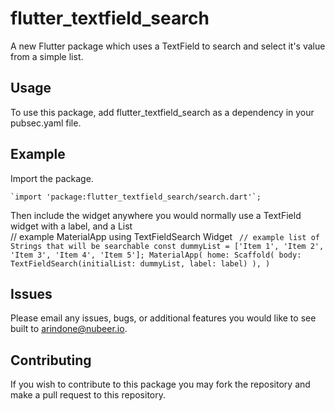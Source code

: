 # flutter_textfield_search

A new Flutter package which uses a TextField to search and select it's value from a simple list.


## Usage
To use this package, add flutter_textfield_search as a dependency in your pubsec.yaml file.

## Example
Import the package.

    `import 'package:flutter_textfield_search/search.dart'`;

Then include the widget anywhere you would normally use a TextField widget with a label, and a List
    <br>// example MaterialApp using TextFieldSearch Widget
    ````
        // example list of Strings that will be searchable
        const dummyList = ['Item 1', 'Item 2', 'Item 3', 'Item 4', 'Item 5'];
        MaterialApp(
          home: Scaffold(
            body: TextFieldSearch(initialList: dummyList, label: label)
          ),
    )````

## Issues

Please email any issues, bugs, or additional features you would like to see built to arindone@nubeer.io.

## Contributing

If you wish to contribute to this package you may fork the repository and make a pull request to this repository.